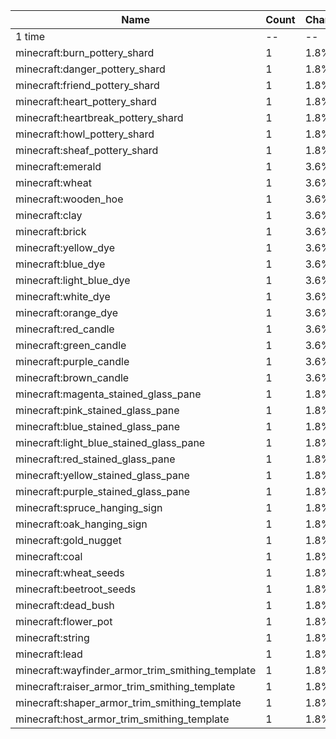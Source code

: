 | Name                                             | Count | Chance | Weight | Comment |
| ------------------------------------------------ | ----- | ------ | ------ | ------- |
| 1 time                                           |    -- |     -- |     -- |         |
| minecraft:burn_pottery_shard                     |     1 |   1.8% |   1/56 |         |
| minecraft:danger_pottery_shard                   |     1 |   1.8% |   1/56 |         |
| minecraft:friend_pottery_shard                   |     1 |   1.8% |   1/56 |         |
| minecraft:heart_pottery_shard                    |     1 |   1.8% |   1/56 |         |
| minecraft:heartbreak_pottery_shard               |     1 |   1.8% |   1/56 |         |
| minecraft:howl_pottery_shard                     |     1 |   1.8% |   1/56 |         |
| minecraft:sheaf_pottery_shard                    |     1 |   1.8% |   1/56 |         |
| minecraft:emerald                                |     1 |   3.6% |   2/56 |         |
| minecraft:wheat                                  |     1 |   3.6% |   2/56 |         |
| minecraft:wooden_hoe                             |     1 |   3.6% |   2/56 |         |
| minecraft:clay                                   |     1 |   3.6% |   2/56 |         |
| minecraft:brick                                  |     1 |   3.6% |   2/56 |         |
| minecraft:yellow_dye                             |     1 |   3.6% |   2/56 |         |
| minecraft:blue_dye                               |     1 |   3.6% |   2/56 |         |
| minecraft:light_blue_dye                         |     1 |   3.6% |   2/56 |         |
| minecraft:white_dye                              |     1 |   3.6% |   2/56 |         |
| minecraft:orange_dye                             |     1 |   3.6% |   2/56 |         |
| minecraft:red_candle                             |     1 |   3.6% |   2/56 |         |
| minecraft:green_candle                           |     1 |   3.6% |   2/56 |         |
| minecraft:purple_candle                          |     1 |   3.6% |   2/56 |         |
| minecraft:brown_candle                           |     1 |   3.6% |   2/56 |         |
| minecraft:magenta_stained_glass_pane             |     1 |   1.8% |   1/56 |         |
| minecraft:pink_stained_glass_pane                |     1 |   1.8% |   1/56 |         |
| minecraft:blue_stained_glass_pane                |     1 |   1.8% |   1/56 |         |
| minecraft:light_blue_stained_glass_pane          |     1 |   1.8% |   1/56 |         |
| minecraft:red_stained_glass_pane                 |     1 |   1.8% |   1/56 |         |
| minecraft:yellow_stained_glass_pane              |     1 |   1.8% |   1/56 |         |
| minecraft:purple_stained_glass_pane              |     1 |   1.8% |   1/56 |         |
| minecraft:spruce_hanging_sign                    |     1 |   1.8% |   1/56 |         |
| minecraft:oak_hanging_sign                       |     1 |   1.8% |   1/56 |         |
| minecraft:gold_nugget                            |     1 |   1.8% |   1/56 |         |
| minecraft:coal                                   |     1 |   1.8% |   1/56 |         |
| minecraft:wheat_seeds                            |     1 |   1.8% |   1/56 |         |
| minecraft:beetroot_seeds                         |     1 |   1.8% |   1/56 |         |
| minecraft:dead_bush                              |     1 |   1.8% |   1/56 |         |
| minecraft:flower_pot                             |     1 |   1.8% |   1/56 |         |
| minecraft:string                                 |     1 |   1.8% |   1/56 |         |
| minecraft:lead                                   |     1 |   1.8% |   1/56 |         |
| minecraft:wayfinder_armor_trim_smithing_template |     1 |   1.8% |   1/56 |         |
| minecraft:raiser_armor_trim_smithing_template    |     1 |   1.8% |   1/56 |         |
| minecraft:shaper_armor_trim_smithing_template    |     1 |   1.8% |   1/56 |         |
| minecraft:host_armor_trim_smithing_template      |     1 |   1.8% |   1/56 |         |
